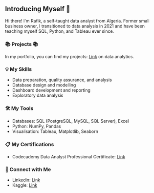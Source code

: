 ## Introducing Myself 👋

Hi there! I'm Rafik, a self-taught data analyst from Algeria. Former small business owner, I transitioned to data analysis in 2021 and have been teaching myself SQL, Python, and Tableau ever since.

### 📚 Projects 📚

In my portfolio, you can find my projects: [Link](https://github.com/Rafik-Sebia/Portfolio-Guide/blob/main/README.md) on data analytics.

### 💡 My Skills

   * Data preparation, quality assurance, and analysis
   * Database design and modelling
   * Dashboard development and reporting
   * Exploratory data analysis


### 🛠️ My Tools

   * Databases: SQL (PostgreSQL, MySQL, SQL Server), Excel
   * Python: NumPy, Pandas
   * Visualisation: Tableau, Matplotlib, Seaborn

### :clipboard: My Certifications

   * Codecademy Data Analyst Professional Certificate: [Link](https://www.codecademy.com/profiles/rafiksebia8243738496/certificates/7dec503730a448c8b22bb251ada403f3)

### :raised_hands: Connect with Me

   * Linkedin: [Link](https://www.linkedin.com/in/rafik-sebia-44837b24a/)
   * Kaggle: [Link](https://www.kaggle.com/destroyerkamikaz)


<!--
**Rafik-Sebia/Rafik-Sebia** is a ✨ _special_ ✨ repository because its `README.md` (this file) appears on your GitHub profile.

Here are some ideas to get you started:

- 🔭 I’m currently working on ...
- 🌱 I’m currently learning ...
- 👯 I’m looking to collaborate on ...
- 🤔 I’m looking for help with ...
- 💬 Ask me about ...
- 📫 How to reach me: ...
- 😄 Pronouns: ...
- ⚡ Fun fact: ...
-->
